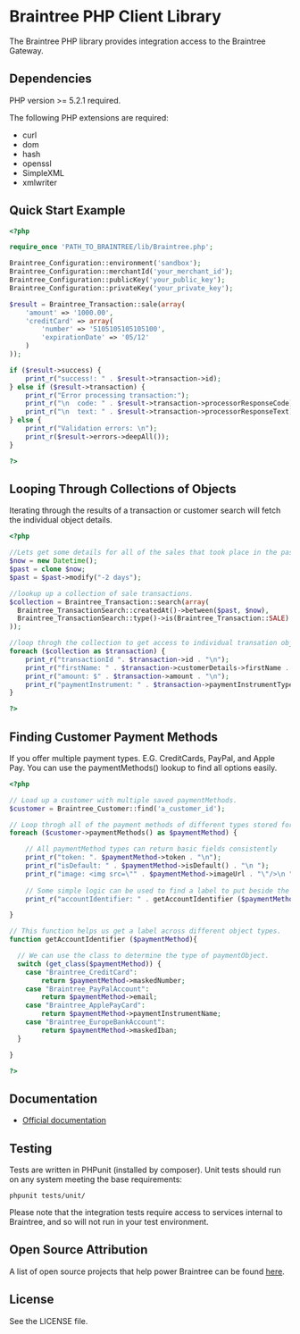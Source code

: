 # Braintree PHP Client Library

The Braintree PHP library provides integration access to the Braintree Gateway.

## Dependencies

PHP version >= 5.2.1 required.

The following PHP extensions are required:

* curl
* dom
* hash
* openssl
* SimpleXML
* xmlwriter

## Quick Start Example

```php
<?php

require_once 'PATH_TO_BRAINTREE/lib/Braintree.php';

Braintree_Configuration::environment('sandbox');
Braintree_Configuration::merchantId('your_merchant_id');
Braintree_Configuration::publicKey('your_public_key');
Braintree_Configuration::privateKey('your_private_key');

$result = Braintree_Transaction::sale(array(
    'amount' => '1000.00',
    'creditCard' => array(
        'number' => '5105105105105100',
        'expirationDate' => '05/12'
    )
));

if ($result->success) {
    print_r("success!: " . $result->transaction->id);
} else if ($result->transaction) {
    print_r("Error processing transaction:");
    print_r("\n  code: " . $result->transaction->processorResponseCode);
    print_r("\n  text: " . $result->transaction->processorResponseText);
} else {
    print_r("Validation errors: \n");
    print_r($result->errors->deepAll());
}

?>
```

## Looping Through Collections of Objects
Iterating through the results of a transaction or customer search will fetch the individual object details.

```php
<?php

//Lets get some details for all of the sales that took place in the past 2 days.
$now = new Datetime();
$past = clone $now;
$past = $past->modify("-2 days");

//lookup up a collection of sale transactions.
$collection = Braintree_Transaction::search(array(
  Braintree_TransactionSearch::createdAt()->between($past, $now),
  Braintree_TransactionSearch::type()->is(Braintree_Transaction::SALE)
));

//loop throgh the collection to get access to individual transation objects.
foreach ($collection as $transaction) {
    print_r("transactionId ". $transaction->id . "\n");
    print_r("firstName: " . $transaction->customerDetails->firstName . "\n");
    print_r("amount: $" . $transaction->amount . "\n");
    print_r("paymentInstrument: " . $transaction->paymentInstrumentType . "\n ");
}

?>
```
## Finding Customer Payment Methods
If you offer multiple payment types. E.G. CreditCards, PayPal, and Apple Pay. You can use the paymentMethods() lookup to find all options easily. 

```php
<?php

// Load up a customer with multiple saved paymentMethods.
$customer = Braintree_Customer::find('a_customer_id');

// Loop throgh all of the payment methods of different types stored for user
foreach ($customer->paymentMethods() as $paymentMethod) {

    // All paymentMethod types can return basic fields consistently
    print_r("token: ". $paymentMethod->token . "\n");
    print_r("isDefault: " . $paymentMethod->isDefault() . "\n ");
    print_r("image: <img src=\"" . $paymentMethod->imageUrl . "\"/>\n ");
    
    // Some simple logic can be used to find a label to put beside the image.
    print_r("accountIdentifier: " . getAccountIdentifier ($paymentMethod). "\n ");

}

// This function helps us get a label across different object types.
function getAccountIdentifier ($paymentMethod){

  // We can use the class to determine the type of paymentObject.
  switch (get_class($paymentMethod)) { 
    case "Braintree_CreditCard":
        return $paymentMethod->maskedNumber;
    case "Braintree_PayPalAccount":
        return $paymentMethod->email;
    case "Braintree_ApplePayCard":
        return $paymentMethod->paymentInstrumentName;
    case "Braintree_EuropeBankAccount":
        return $paymentMethod->maskedIban;
  }

}

?>
```
## Documentation

 * [Official documentation](https://developers.braintreepayments.com/php/sdk/server/overview)

## Testing

Tests are written in PHPunit (installed by composer). Unit tests should run on
any system meeting the base requirements:

    phpunit tests/unit/

Please note that the integration tests require access to services internal to 
Braintree, and so will not run in your test environment.

## Open Source Attribution

A list of open source projects that help power Braintree can be found [here](https://www.braintreepayments.com/developers/open-source).

## License

See the LICENSE file.
